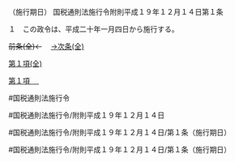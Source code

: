 （施行期日）
国税通則法施行令附則平成１９年１２月１４日第１条

１　この政令は、平成二十年一月四日から施行する。

~~前条(全)←~~　  [→次条(全)](国税通則法施行＿令附則平成１９年１２月１４日第１６条_.md)

[第１項(全)](国税通則法施行＿令附則平成１９年１２月１４日第１条第１項_.md)  

[第１項 　 ](国税通則法施行＿令附則平成１９年１２月１４日第１条第１項.md)  

#国税通則法施行令

#国税通則法施行令/附則平成１９年１２月１４日

#国税通則法施行令/附則平成１９年１２月１４日/第１条（施行期日）

#国税通則法施行令/附則平成１９年１２月１４日/第１条（施行期日）


